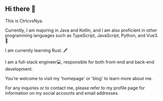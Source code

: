 <h2>Hi there 👋</h2>
This is CtrlcvsNya.

Currently, I am majoring in Java and Kotlin, and I am also proficient in other programming languages such as TypeScript, JavaScript, Python, and Vue3. 🤗

I am currently learning Rust. 🖊

I am a full-stack engineer💻, responsible for both front-end and back-end development.

You're welcome to visit my 'homepage' or 'blog' to learn more about me.

For any inquiries or to contact me, please refer to my profile page for information on my social accounts and email addresses.
